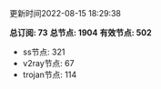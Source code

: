 更新时间2022-08-15 18:29:38

**总订阅: 73**
**总节点: 1904**
**有效节点: 502**
- ss节点: 321
- v2ray节点: 67
- trojan节点: 114
